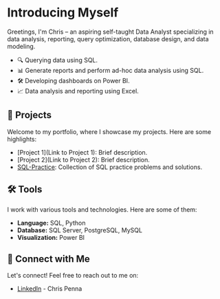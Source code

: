 # Introducing Myself

Greetings, I'm Chris – an aspiring self-taught Data Analyst specializing in data analysis, reporting, query optimization, database design, and data modeling.

- 🔍 Querying data using SQL.
- 📊 Generate reports and perform ad-hoc data analysis using SQL.
- 🛠️ Developing dashboards on Power BI.
- 📈 Data analysis and reporting using Excel.

## 🚀 Projects

Welcome to my portfolio, where I showcase my projects. Here are some highlights:

- [Project 1](Link to Project 1): Brief description.
- [Project 2](Link to Project 2): Brief description.
- [SQL-Practice](https://github.com/chrispenna/SQL-Practice-Problems/blob/main/README.md): Collection of SQL practice problems and solutions.


## 🛠️ Tools

I work with various tools and technologies. Here are some of them:

- **Language:** SQL, Python
- **Database:** SQL Server, PostgreSQL, MySQL
- **Visualization:** Power BI

## 👋 Connect with Me

Let's connect! Feel free to reach out to me on:

- [LinkedIn](https://www.linkedin.com/in/chris-penna-0b524226b/) - Chris Penna
